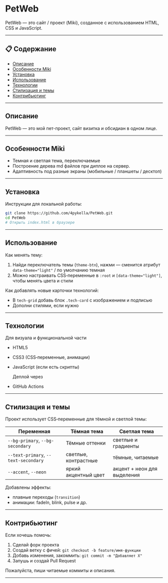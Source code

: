 # PetWeb

PetWeb — это  сайт / проект (Miki), созданное с использованием HTML, CSS и JavaScript.

---

## 📋 Содержание

* [Описание](#описание)
* [Особенности Miki](#особенности)
* [Установка](#установка)
* [Использование](#использование)
* [Технологии](#технологии)
* [Стилизация и темы](#стилизация‑и‑темы)
* [Контрибьютинг](#контрибьютинг)


---

## Описание

PetWeb — это мой пет-проект, сайт визитка и обсидиан в одном лице. 

---

## Особенности Miki 

* Темная и светлая тема, переключаемые
* Построение дерева md файлов при диплое на сервер.
* Адаптивность под разные экраны (мобильные / планшеты / десктоп)

---

## Установка

Инструкции для локальной работы:

```bash
git clone https://github.com/4pykella/PetWeb.git
cd PetWeb
# Открыть index.html в браузере
```

---

## Использование

Как менять тему:

1. Найди переключатель темы (`theme-btn`), нажми — сменится атрибут `data-theme="light"` / по умолчанию темная
2. Можно настраивать CSS‑переменные в `:root` и `[data-theme="light"]`, чтобы менять цвета и стили

Как добавлять новые карточки технологий:

* В `tech-grid` добавь блок `.tech-card` с изображением и подписью
* Дополни стилями, если нужно

---

## Технологии

  Для визуала и функциональной части
* HTML5
* CSS3 (CSS‑переменные, анимации)
* JavaScript (если есть скрипты)

  Деплой через
* GitHub Actions

---

## Стилизация и темы

Проект использует CSS‑переменные для тёмной и светлой темы:

| Переменная                           | Тёмная тема          | Светлая тема                |
| ------------------------------------ | -------------------- | --------------------------- |
| `--bg-primary`, `--bg-secondary`     | Тёмные оттенки       | светлые и градиенты         |
| `--text-primary`, `--text-secondary` | светлые, контрастные | тёмные, читаемые            |
| `--accent`, `--neon`                 | яркий акцентный цвет | акцент + неон для выделения |

Добавлены эффекты:

* плавные переходы (`transition`)
* анимации: fadeIn, blink, pulse и др.

---

## Контрибьютинг

Если хочешь помочь:

1. Сделай форк проекта
2. Создай ветку с фичей: `git checkout -b feature/имя‑функции`
3. Добавь изменения, закоммить: `git commit -m "Добавляет X"`
4. Запушь и создай Pull Request

Пожалуйста, пиши читаемые коммиты и описания.

---
